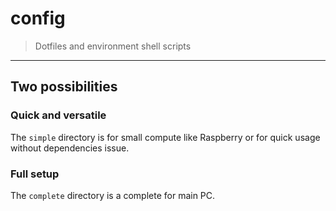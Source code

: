 # config

> Dotfiles and environment shell scripts

-----

## Two possibilities

### Quick and versatile

The `simple` directory is for small compute like Raspberry or for quick usage without dependencies issue.

### Full setup

The `complete` directory is a complete for main PC.

